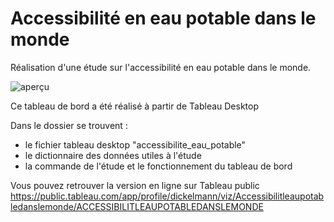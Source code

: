 # Accessibilité en eau potable dans le monde
Réalisation d'une étude sur l'accessibilité en eau potable dans le monde.

![aperçu](https://github.com/jonathanDickelmann/accessibilite-en-eau-potable/blob/main/img/Aperçu_tableau_de_bord.PNG)

Ce tableau de bord a été réalisé à partir de Tableau Desktop

Dans le dossier se trouvent :
- le fichier tableau desktop "accessibilite_eau_potable"
- le dictionnaire des données utiles à l'étude
- la commande de l'étude et le fonctionnement du tableau de bord 


Vous pouvez retrouver la version en ligne sur Tableau public
https://public.tableau.com/app/profile/dickelmann/viz/Accessibilitleaupotabledanslemonde/ACCESSIBILITLEAUPOTABLEDANSLEMONDE
